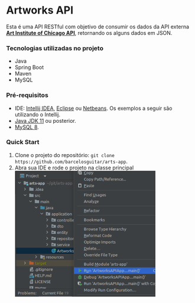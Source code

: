 # Artworks API

Esta é uma API RESTful com objetivo de consumir os dados da API externa  **[Art Institute of Chicago API](https://api.artic.edu/docs/#introduction)**, 
retornando os alguns dados em JSON.

### Tecnologias utilizadas no projeto

- Java
- Spring Boot
- Maven
- MySQL

### Pré-requisitos

- IDE: [Intellij IDEA](https://www.jetbrains.com/pt-br/idea/download/), [Eclipse](https://www.eclipse.org/downloads/) ou [Netbeans](https://netbeans.apache.org/download/). Os exemplos a seguir são utilizando o Intellij.
- [Java JDK 11](https://www.oracle.com/br/java/technologies/javase/jdk11-archive-downloads.html) ou posterior.
- [MySQL 8](https://dev.mysql.com/downloads/).

###  Quick Start

1. Clone o projeto do repositório: `git clone https://github.com/barcelosguitar/arts-app`.
2. Abra sua IDE e rode o projeto na classe principal
   <img src="src/main/resources/img/run_project.png" alt="drawing" width="380"/>